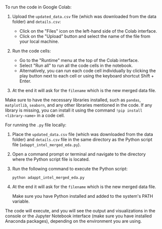 To run the code in Google Colab:

1. Upload the `updated_data.csv` file (which was downloaded from the data folder) and `details.csv`:
   - Click on the "Files" icon on the left-hand side of the Colab interface.
   - Click on the "Upload" button and select the name of the file from your local machine.

2. Run the code cells:
   - Go to the "Runtime" menu at the top of the Colab interface.
   - Select "Run all" to run all the code cells in the notebook.
   - Alternatively, you can run each code cell individually by clicking the play button next to each cell or using the keyboard shortcut Shift + Enter.

3. At the end it will ask for the `filename` which is the new merged data file.

Make sure to have the necessary libraries installed, such as `pandas`, `matplotlib`, `seaborn`, and any other libraries mentioned in the code. If any library is missing, you can install it using the command `!pip install <library-name>` in a code cell.

For running the `.py` file locally:

1. Place the `updated_data.csv` file (which was downloaded from the data folder) and `details.csv` file in the same directory as the Python script file (`adappt_intel_merged_eda.py`).

2. Open a command prompt or terminal and navigate to the directory where the Python script file is located.

3. Run the following command to execute the Python script:
   ```
   python adappt_intel_merged_eda.py
   ```
4. At the end it will ask for the `filename` which is the new merged data file.

   Make sure you have Python installed and added to the system's PATH variable.

The code will execute, and you will see the output and visualizations in the console or the Jupyter Notebook interface (make sure you have installed Anaconda packages), depending on the environment you are using.